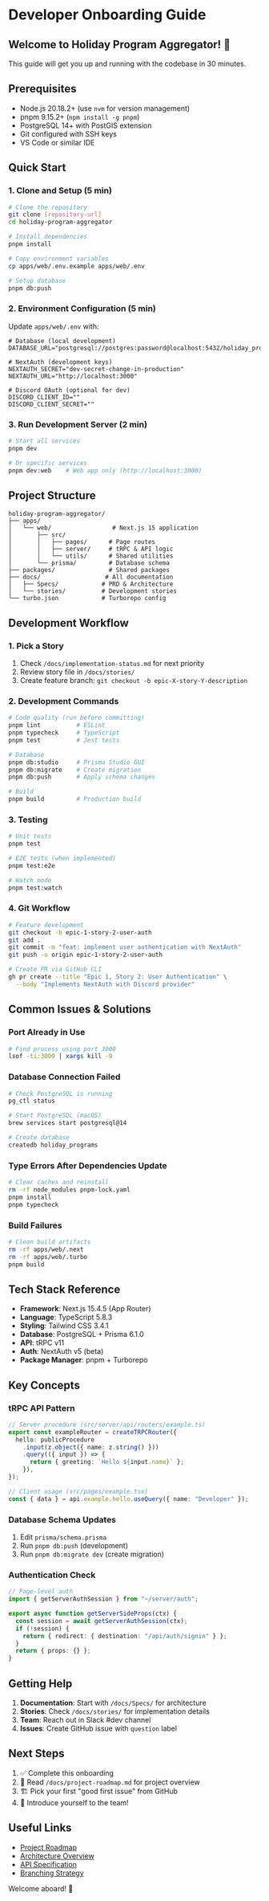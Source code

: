 # Developer Onboarding Guide

## Welcome to Holiday Program Aggregator! 🚀

This guide will get you up and running with the codebase in 30 minutes.

## Prerequisites

- Node.js 20.18.2+ (use `nvm` for version management)
- pnpm 9.15.2+ (`npm install -g pnpm`)
- PostgreSQL 14+ with PostGIS extension
- Git configured with SSH keys
- VS Code or similar IDE

## Quick Start

### 1. Clone and Setup (5 min)

```bash
# Clone the repository
git clone [repository-url]
cd holiday-program-aggregator

# Install dependencies
pnpm install

# Copy environment variables
cp apps/web/.env.example apps/web/.env

# Setup database
pnpm db:push
```

### 2. Environment Configuration (5 min)

Update `apps/web/.env` with:

```env
# Database (local development)
DATABASE_URL="postgresql://postgres:password@localhost:5432/holiday_programs"

# NextAuth (development keys)
NEXTAUTH_SECRET="dev-secret-change-in-production"
NEXTAUTH_URL="http://localhost:3000"

# Discord OAuth (optional for dev)
DISCORD_CLIENT_ID=""
DISCORD_CLIENT_SECRET=""
```

### 3. Run Development Server (2 min)

```bash
# Start all services
pnpm dev

# Or specific services
pnpm dev:web    # Web app only (http://localhost:3000)
```

## Project Structure

```
holiday-program-aggregator/
├── apps/
│   └── web/                 # Next.js 15 application
│       ├── src/
│       │   ├── pages/      # Page routes
│       │   ├── server/     # tRPC & API logic
│       │   └── utils/      # Shared utilities
│       └── prisma/         # Database schema
├── packages/               # Shared packages
├── docs/                  # All documentation
│   ├── Specs/            # PRD & Architecture
│   └── stories/          # Development stories
└── turbo.json            # Turborepo config
```

## Development Workflow

### 1. Pick a Story

1. Check `/docs/implementation-status.md` for next priority
2. Review story file in `/docs/stories/`
3. Create feature branch: `git checkout -b epic-X-story-Y-description`

### 2. Development Commands

```bash
# Code quality (run before committing)
pnpm lint          # ESLint
pnpm typecheck     # TypeScript
pnpm test          # Jest tests

# Database
pnpm db:studio     # Prisma Studio GUI
pnpm db:migrate    # Create migration
pnpm db:push       # Apply schema changes

# Build
pnpm build         # Production build
```

### 3. Testing

```bash
# Unit tests
pnpm test

# E2E tests (when implemented)
pnpm test:e2e

# Watch mode
pnpm test:watch
```

### 4. Git Workflow

```bash
# Feature development
git checkout -b epic-1-story-2-user-auth
git add .
git commit -m "feat: implement user authentication with NextAuth"
git push -u origin epic-1-story-2-user-auth

# Create PR via GitHub CLI
gh pr create --title "Epic 1, Story 2: User Authentication" \
  --body "Implements NextAuth with Discord provider"
```

## Common Issues & Solutions

### Port Already in Use

```bash
# Find process using port 3000
lsof -ti:3000 | xargs kill -9
```

### Database Connection Failed

```bash
# Check PostgreSQL is running
pg_ctl status

# Start PostgreSQL (macOS)
brew services start postgresql@14

# Create database
createdb holiday_programs
```

### Type Errors After Dependencies Update

```bash
# Clear caches and reinstall
rm -rf node_modules pnpm-lock.yaml
pnpm install
pnpm typecheck
```

### Build Failures

```bash
# Clean build artifacts
rm -rf apps/web/.next
rm -rf apps/web/.turbo
pnpm build
```

## Tech Stack Reference

- **Framework**: Next.js 15.4.5 (App Router)
- **Language**: TypeScript 5.8.3
- **Styling**: Tailwind CSS 3.4.1
- **Database**: PostgreSQL + Prisma 6.1.0
- **API**: tRPC v11
- **Auth**: NextAuth v5 (beta)
- **Package Manager**: pnpm + Turborepo

## Key Concepts

### tRPC API Pattern

```typescript
// Server procedure (src/server/api/routers/example.ts)
export const exampleRouter = createTRPCRouter({
  hello: publicProcedure
    .input(z.object({ name: z.string() }))
    .query(({ input }) => {
      return { greeting: `Hello ${input.name}` };
    }),
});

// Client usage (src/pages/example.tsx)
const { data } = api.example.hello.useQuery({ name: "Developer" });
```

### Database Schema Updates

1. Edit `prisma/schema.prisma`
2. Run `pnpm db:push` (development)
3. Run `pnpm db:migrate dev` (create migration)

### Authentication Check

```typescript
// Page-level auth
import { getServerAuthSession } from "~/server/auth";

export async function getServerSideProps(ctx) {
  const session = await getServerAuthSession(ctx);
  if (!session) {
    return { redirect: { destination: "/api/auth/signin" } };
  }
  return { props: {} };
}
```

## Getting Help

1. **Documentation**: Start with `/docs/Specs/` for architecture
2. **Stories**: Check `/docs/stories/` for implementation details
3. **Team**: Reach out in Slack #dev channel
4. **Issues**: Create GitHub issue with `question` label

## Next Steps

1. ✅ Complete this onboarding
2. 📖 Read `/docs/project-roadmap.md` for project overview
3. 🏗️ Pick your first "good first issue" from GitHub
4. 🤝 Introduce yourself to the team!

## Useful Links

- [Project Roadmap](/docs/project-roadmap.md)
- [Architecture Overview](/docs/Specs/architecture/high-level-architecture.md)
- [API Specification](/docs/Specs/architecture/api-specification.md)
- [Branching Strategy](/docs/branching-strategy.md)

Welcome aboard! 🎉